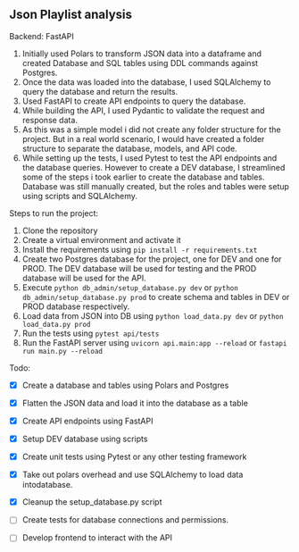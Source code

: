 ## Json Playlist analysis

Backend: FastAPI

1. Initially used Polars to transform JSON data into a dataframe and created Database and SQL tables using DDL commands against Postgres.
2. Once the data was loaded into the database, I used SQLAlchemy to query the database and return the results.
3. Used FastAPI to create API endpoints to query the database.
4. While building the API, I used Pydantic to validate the request and response data.
5. As this was a simple model i did not create any folder structure for the project. But in a real world scenario, I would have created a folder structure to separate the database, models, and API code.
6. While setting up the tests, I used Pytest to test the API endpoints and the database queries. However to create a DEV database, I streamlined some of the steps i took earlier to create the database and tables. Database was still manually created, but the roles and tables were setup using scripts and SQLAlchemy.

Steps to run the project:
1. Clone the repository
2. Create a virtual environment and activate it
3. Install the requirements using `pip install -r requirements.txt`
4. Create two Postgres database for the project, one for DEV and one for PROD. The DEV database will be used for testing and the PROD database will be used for the API.
5. Execute `python db_admin/setup_database.py dev` or `python db_admin/setup_database.py prod` to create schema and tables in DEV or PROD database respectively.
6. Load data from JSON into DB using `python load_data.py dev` or `python load_data.py prod`
7. Run the tests using `pytest api/tests`
8. Run the FastAPI server using `uvicorn api.main:app --reload` or `fastapi run main.py --reload`




Todo:
- [x] Create a database and tables using Polars and Postgres
- [x] Flatten the JSON data and load it into the database as a table
- [x] Create API endpoints using FastAPI
- [x] Setup DEV database using scripts
- [x] Create unit tests using Pytest or any other testing framework
- [x] Take out polars overhead and use SQLAlchemy to load data intodatabase.
- [x] Cleanup the setup_database.py script
- [ ] Create tests for database connections and permissions.
- [ ] Develop frontend to interact with the API 

